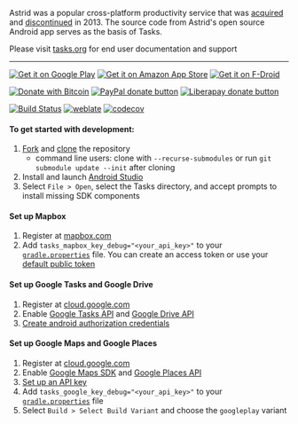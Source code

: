 Astrid was a popular cross-platform productivity service that was [acquired](https://web.archive.org/web/20130811052500/http://blog.astrid.com/blog/2013/05/01/yahoo-acquires-astrid/) and [discontinued](https://techcrunch.com/2013/07/06/astrid-goes-dark-august-5-goodnight-sweet-squid/) in 2013. The source code from Astrid's open source Android app serves as the basis of Tasks.

Please visit [tasks.org](https://tasks.org) for end user documentation and support

---

[![Get it on Google Play](https://img.shields.io/github/release-pre/tasks/tasks.svg?label=google%20play)](https://play.google.com/store/apps/details?id=org.tasks&utm_source=global_co&utm_medium=prtnr&utm_content=Mar2515&utm_campaign=PartBadge&pcampaignid=MKT-Other-global-all-co-prtnr-py-PartBadge-Mar2515-1)
[![Get it on Amazon App Store](https://img.shields.io/github/release/tasks/tasks.svg?label=amazon)](https://www.amazon.com/gp/product/B00QHGTL7O/ref=mas_pm_tasks_astrid_to_do_list_clone)
[![Get it on F-Droid](https://img.shields.io/f-droid/v/org.tasks.svg)](https://f-droid.org/packages/org.tasks/)

[![Donate with Bitcoin](https://img.shields.io/badge/bitcoin-donate-yellow.svg?logo=bitcoin)](https://en.cryptobadges.io/donate/136mW34jW3cmZKhxuTDn3tHXMRwbbaRU8s)
[![PayPal donate button](https://img.shields.io/badge/paypal-donate-yellow.svg?logo=paypal)](https://www.paypal.com/cgi-bin/webscr?cmd=_donations&business=alex@tasks.org)
[![Liberapay donate button](https://img.shields.io/liberapay/receives/tasks.svg?logo=liberapay)](https://liberapay.com/tasks/donate)

[![Build Status](https://travis-ci.org/tasks/tasks.svg?branch=master)](https://travis-ci.org/tasks/tasks) [![weblate](https://hosted.weblate.org/widgets/tasks/-/android/svg-badge.svg)](https://hosted.weblate.org/engage/tasks/?utm_source=widget) [![codecov](https://codecov.io/gh/tasks/tasks/branch/master/graph/badge.svg)](https://codecov.io/gh/tasks/tasks)

#### To get started with development:
1. [Fork](https://help.github.com/articles/fork-a-repo/) and [clone](https://help.github.com/articles/cloning-a-repository/) the repository
    * command line users: clone with `--recurse-submodules` or run `git submodule update --init` after cloning
2. Install and launch [Android Studio](https://developer.android.com/studio/index.html)
3. Select `File > Open`, select the Tasks directory, and accept prompts to install missing SDK components

#### Set up Mapbox
1. Register at [mapbox.com](https://www.mapbox.com)
2. Add `tasks_mapbox_key_debug="<your_api_key>"` to your [`gradle.properties`](https://docs.gradle.org/current/userguide/build_environment.html#sec:gradle_configuration_properties) file. You can create an access token or use your [default public token](https://docs.mapbox.com/help/glossary/access-token/#default-public-token)

#### Set up Google Tasks and Google Drive
1. Register at [cloud.google.com](https://cloud.google.com)
2. Enable [Google Tasks API](https://console.cloud.google.com/apis/library/tasks.googleapis.com) and [Google Drive API](https://console.cloud.google.com/apis/library/drive.googleapis.com)
3. [Create android authorization credentials](https://developers.google.com/identity/protocols/OAuth2InstalledApp#creatingcred)

#### Set up Google Maps and Google Places
1. Register at [cloud.google.com](https://cloud.google.com)
2. Enable [Google Maps SDK](https://console.cloud.google.com/apis/library/maps-android-backend.googleapis.com) and [Google Places API](https://console.cloud.google.com/apis/library/places-backend.googleapis.com)
3. [Set up an API key](https://cloud.google.com/video-intelligence/docs/common/auth#set_up_an_api_key)
4. Add `tasks_google_key_debug="<your_api_key>"` to your [`gradle.properties`](https://docs.gradle.org/current/userguide/build_environment.html#sec:gradle_configuration_properties) file
5. Select `Build > Select Build Variant` and choose the `googleplay` variant
